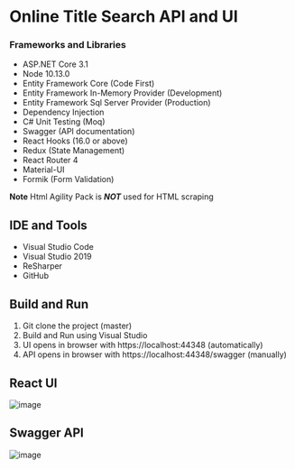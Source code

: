 # Online Title Search API and UI

### Frameworks and Libraries

- ASP.NET Core 3.1
- Node 10.13.0
- Entity Framework Core (Code First)
- Entity Framework In-Memory Provider (Development)
- Entity Framework Sql Server Provider (Production)
- Dependency Injection
- C# Unit Testing (Moq)
- Swagger (API documentation)
- React Hooks (16.0 or above)
- Redux (State Management)
- React Router 4
- Material-UI
- Formik (Form Validation)

**Note** Html Agility Pack is **_NOT_** used for HTML scraping

## IDE and Tools

- Visual Studio Code
- Visual Studio 2019
- ReSharper
- GitHub

## Build and Run

1. Git clone the project (master)
2. Build and Run using Visual Studio 
3. UI opens in browser with https://localhost:44348 (automatically)
4. API opens in browser with https://localhost:44348/swagger (manually)

## React UI

![image](https://user-images.githubusercontent.com/17073376/115120202-8e664800-9fef-11eb-85a3-389c9ce06eb9.png)

## Swagger API

![image](https://user-images.githubusercontent.com/17073376/115120234-c3729a80-9fef-11eb-87a6-577f6699e639.png)
